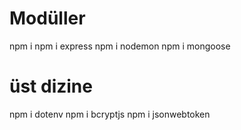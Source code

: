 # Modüller
npm i
npm i express
npm i nodemon
npm i mongoose


# üst dizine
npm i dotenv
npm i bcryptjs
npm i jsonwebtoken 